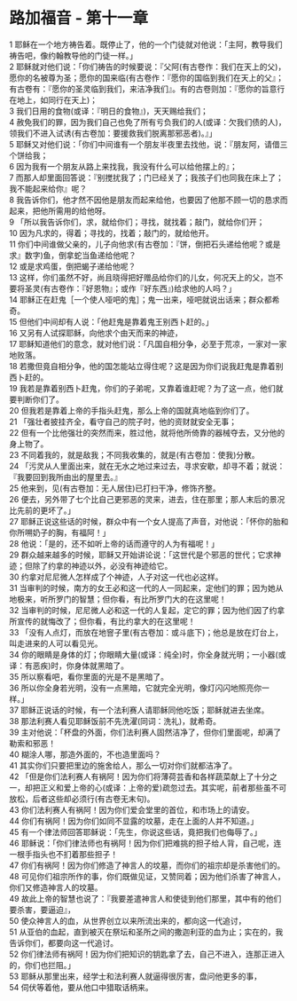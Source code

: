 # 路加福音 - 第十一章
  
 1 耶稣在一个地方祷告着。既停止了，他的一个门徒就对他说：「主阿，教导我们祷告吧，像约翰教导他的门徒一样。」  
 2 耶稣就对他们说：「你们祷告的时候要说：『父阿(有古卷作：我们在天上的父)，愿你的名被尊为圣；愿你的国来临(有古卷作：『愿你的国临到我们在天上的父』；有古卷有：『愿你的圣灵临到我们，来洁净我们』。有的古卷则加：『愿你的旨意行在地上，如同行在天上)；  
 3 我们日用的食物(或译：『明日的食物』)，天天赐给我们；  
 4 赦免我们的罪，因为我们自己也免了所有亏负我们的人(或译：欠我们债的人)，领我们不进入试诱(有古卷加：要援救我们脱离那邪恶者)。』」  
 5 耶稣又对他们说：「你们中间谁有一个朋友半夜里去找他，说：『朋友阿，请借三个饼给我；  
 6 因为我有一个朋友从路上来找我，我没有什么可以给他摆上的』；  
 7 而那人却里面回答说：『别搅扰我了；门已经关了；我孩子们也同我在床上了；我不能起来给你』呢？  
 8 我告诉你们，他才然不因他是朋友而起来给他，也要因了他那不顾一切的恳求而起来，把他所需用的给他呀。  
 9 「所以我告诉你们，求，就给你们；寻找，就找着；敲门，就给你们开；  
 10 因为凡求的，得着；寻找的，找着；敲门的，就给他开。  
 11 你们中间谁做父亲的，儿子向他求(有古卷加：『饼，倒把石头递给他呢？或是求』数字)鱼，倒拿蛇当鱼递给他呢？  
 12 或是求鸡蛋，倒把蝎子递给他呢？  
 13 这样，你们虽然不好，尚且晓得把好赠品给你们的儿女，何况天上的父，岂不要将圣灵(有古卷作：『好恩物』；或作『好东西』)给求他的人吗？」  
 14 耶稣正在赶鬼［一个使人哑吧的鬼］；鬼一出来，哑吧就说出话来；群众都希奇。  
 15 但他们中间却有人说：「他赶鬼是靠着鬼王别西卜赶的。」  
 16 又另有人试探耶稣，向他求个由天而来的神迹，  
 17 耶稣知道他们的意念，就对他们说：「凡国自相分争，必至于荒凉，一家对一家地败落。  
 18 若撒但竟自相分争，他的国怎能站立得住呢？这是因为你们说我赶鬼是靠着别西卜赶的。  
 19 我若是靠着别西卜赶鬼，你们的子弟呢，又靠着谁赶呢？为了这一点，他们就要判断你们了。  
 20 但我若是靠着上帝的手指头赶鬼，那么上帝的国就真地临到你们了。  
 21 「强壮者披挂齐全，看守自己的院子时，他的资财就安全无事；  
 22 但有一个比他强壮的突然而来，胜过他，就将他所倚靠的器械夺去，又分他的身上物了。  
 23 不同着我的，就是敌我；不同我收集的，就是(有古卷加：使我)分散。  
 24 「污灵从人里面出来，就在无水之地过来过去，寻求安歇，却寻不着；就说：『我要回到我所由出的屋里去。』  
 25 他来到，见(有古卷加：无人居住)已打扫干净，修饰齐整。  
 26 便去，另外带了七个比自己更邪恶的灵来，进去，住在那里；那人末后的景况比先前的更坏了。」  
 27 耶稣正说这些话的时候，群众中有一个女人提高了声音，对他说：「怀你的胎和你所嗍奶子的胸，有福阿！」  
 28 他说：「是的，还不如听上帝的话而遵守的人为有福呢！」  
 29 群众越来越多的时候，耶稣又开始讲论说：「这世代是个邪恶的世代；它求神迹；但除了约拿的神迹以外，必没有神迹给它。  
 30 约拿对尼尼微人怎样成了个神迹，人子对这一代也必这样。  
 31 当审判的时候，南方的女王必和这一代的人一同起来，定他们的罪；因为她从地极来，听所罗门的智慧；但你看，有比所罗门大的在这里呢！  
 32 当审判的时候，尼尼微人必和这一代的人复起，定它的罪；因为他们因了约拿所宣传的就悔改了；但你看，有比约拿大的在这里呢！  
 33 「没有人点灯，而放在地窨子里(有古卷加：或斗底下)；他总是放在灯台上，叫走进来的人可以看见光。  
 34 你的眼睛是身体的灯；你眼睛大量(或译：纯全)时，你全身就光明；一小器(或译：有恶疾)时，你身体就黑暗了。  
 35 所以察看吧，看你里面的光是不是黑暗了。  
 36 所以你全身若光明，没有一点黑暗，它就完全光明，像灯闪闪地照亮你一样。」  
 37 耶稣正说话的时候，有一个法利赛人请耶稣同他吃饭；耶稣就进去坐席。  
 38 那法利赛人看见耶稣饭前不先洗濯(同词：洗礼)，就希奇。  
 39 主对他说：「杯盘的外面，你们法利赛人固然洁净了，但你们里面呢，却满了勒索和邪恶！  
 40 糊涂人哪，那造外面的，不也造里面吗？  
 41 其实你们只要把里边的施舍给人，那么一切对你们就都洁净了。  
 42 「但是你们法利赛人有祸阿！因为你们将薄荷芸香和各样蔬菜献上了十分之一，却把正义和爱上帝的心(或译：上帝的爱)疏忽过去。其实呢，前者那些虽不可放松，后者这些却必须行(有古卷无末句)。  
 43 你们法利赛人有祸阿！因为你们爱会堂里的首位，和市场上的请安。  
 44 你们有祸阿！因为你们如同不显露的坟墓，走在上面的人并不知道。」  
 45 有一个律法师回答耶稣说：「先生，你说这些话，竟把我们也侮辱了。」  
 46 耶稣说：「你们律法师也有祸阿！因为你们把难挑的担子给人背，自己呢，连一根手指头也不扪着那些担子！  
 47 你们有祸阿！因为你们修造了神言人的坟墓，而你们的祖宗却是杀害他们的。  
 48 可见你们祖宗所作的事，你们既做见证，又赞同着；因为他们杀害了神言人，你们又修造神言人的坟墓。  
 49 故此上帝的智慧也说了：『我要差遣神言人和使徒到他们那里，其中有的他们要杀害，要逼迫』，  
 50 使众神言人的血，从世界创立以来所流出来的，都向这一代追讨，  
 51 从亚伯的血起，直到被灭在祭坛和圣所之间的撒迦利亚的血为止；实在的，我告诉你们，都要向这一代追讨。  
 52 你们律法师有祸阿！因为你们把知识的钥匙拿了去，自己不进入，连那正进入的，你们也拦阻。」  
 53 耶稣从那里出来，经学士和法利赛人就逼得很厉害，盘问他更多的事，  
 54 伺伏等着他，要从他口中猎取话柄来。